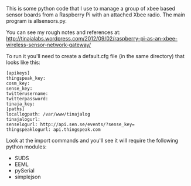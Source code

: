 This is some python code that I use to manage a group of xbee based sensor boards from a Raspberry Pi with an attached Xbee radio.  The main program is allsensors.py.

You can see my rough notes and references at: 
http://tinajalabs.wordpress.com/2012/09/02/raspberry-pi-as-an-xbee-wireless-sensor-network-gateway/

To run it you'll need to create a default.cfg file (in the same directory) that looks like this:


	[apikeys]
	thingspeak_key: 
	cosm_key: 
	sense_key: 
	twitterusername: 
	twitterpassword: 
	tinaja_key: 
	[paths]
	locallogpath: /var/www/tinajalog
	tinajalogurl: 
	senselogurl: http://api.sen.se/events/?sense_key=
	thingspeaklogurl: api.thingspeak.com

Look at the import commands and you'll see it will require the following python modules:

* SUDS
* EEML
* pySerial
* simplejson

